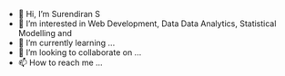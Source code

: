 - 👋 Hi, I’m Surendiran S
- 👀 I’m interested in Web Development, Data Data Analytics, Statistical Modelling and 
- 🌱 I’m currently learning ...
- 💞️ I’m looking to collaborate on ...
- 📫 How to reach me ...

<!---
SURENDIRAN2111/SURENDIRAN2111 is a ✨ special ✨ repository because its `README.md` (this file) appears on your GitHub profile.
You can click the Preview link to take a look at your changes.
--->
